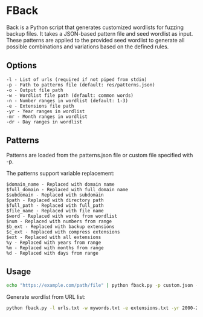 # FBack

Back is a Python script that generates customized wordlists for fuzzing backup files. It takes a JSON-based pattern file and seed wordlist as input. These patterns are applied to the provided seed wordlist to generate all possible combinations and variations based on the defined rules.

## Options

    -l - List of urls (required if not piped from stdin)
    -p - Path to patterns file (default: res/patterns.json)
    -o - Output file path
    -w - Wordlist file path (default: common words)
    -n - Number ranges in wordlist (default: 1-3)
    -e - Extensions file path
    -yr - Year ranges in wordlist
    -mr - Month ranges in wordlist
    -dr - Day ranges in wordlist

## Patterns

Patterns are loaded from the patterns.json file or custom file specified with -p.

The patterns support variable replacement:

    $domain_name - Replaced with domain name
    $full_domain - Replaced with full_domain name
    $subdomain - Replaced with subdomain
    $path - Replaced with directory path
    $full_path - Replaced with full_path
    $file_name - Replaced with file name
    $word - Replaced with words from wordlist
    $num - Replaced with numbers from range
    $b_ext - Replaced with backup extensions
    $c_ext - Replaced with compress extensions
    $ext - Replaced with all extensions
    %y - Replaced with years from range
    %m - Replaced with months from range
    %d - Replaced with days from range

## Usage

```bash
echo "https://example.com/path/file" | python fback.py -p custom.json -o fbackout.txt -yr 2022-2023 -mr 1-12 -dr 1-31
```
Generate wordlist from URL list:
```bash
python fback.py -l urls.txt -w mywords.txt -e extensions.txt -yr 2000-2020 -o fbackout.txt
```
